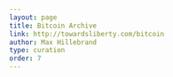 ```yaml
---
layout: page
title: Bitcoin Archive
link: http://towardsliberty.com/bitcoin
author: Max Hillebrand
type: curation
order: 7
---
```

